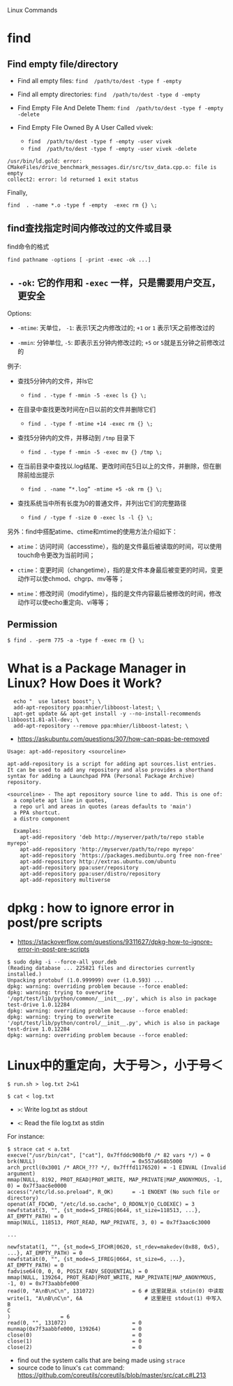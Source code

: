 Linux Commands

# find

## Find empty file/directory

- Find all empty files: `find  /path/to/dest -type f -empty`

- Find all empty directories: `find  /path/to/dest -type d -empty`

- Find Empty File And Delete Them: `find  /path/to/dest -type f -empty -delete`

- Find Empty File Owned By A User Called vivek: 
  - `find  /path/to/dest -type f -empty -user vivek`
  - `find  /path/to/dest -type f -empty -user vivek -delete`

```
/usr/bin/ld.gold: error: CMakeFiles/drive_benchmark_messages.dir/src/tsv_data.cpp.o: file is empty
collect2: error: ld returned 1 exit status
```
Finally, 
```
find  . -name *.o -type f -empty  -exec rm {} \;
```

## find查找指定时间内修改过的文件或目录

find命令的格式
```
find pathname -options [ -print -exec -ok ...]
```

* `-ok`: 它的作用和 `-exec` 一样，只是需要用户交互，更安全
  - 

Options:

- `-mtime`: 天单位， `-1`: 表示1天之内修改过的; `+1` or `1` 表示1天之前修改过的

- `-mmin`: 分钟单位, `-5`: 即表示五分钟内修改过的; `+5` or `5`就是五分钟之前修改过的


例子:

- 查找5分钟内的文件，并ls它
  - `find . -type f -mmin -5 -exec ls {} \;`

- 在目录中查找更改时间在n日以前的文件并删除它们
  - `find . -type f -mtime +14 -exec rm {} \;`

- 查找5分钟内的文件，并移动到 `/tmp` 目录下
  - `find . -type f -mmin -5 -exec mv {} /tmp \;`

- 在当前目录中查找以.log结尾、更改时间在5日以上的文件，并删除，但在删除前给出提示
  - `find . -name “*.log” -mtime +5 -ok rm {} \;`

- 查找系统当中所有长度为0的普通文件，并列出它们的完整路径
  - `find / -type f -size 0 -exec ls -l {} \;`


另外：find中搭配atime、ctime和mtime的使用方法介绍如下：

- `atime`：访问时间（accesstime），指的是文件最后被读取的时间，可以使用touch命令更改为当前时间；

- `ctime`：变更时间（changetime），指的是文件本身最后被变更的时间，变更动作可以使chmod、chgrp、mv等等；

- `mtime`：修改时间（modifytime），指的是文件内容最后被修改的时间，修改动作可以使echo重定向、vi等等；

## Permission

```
$ find . -perm 775 -a -type f -exec rm {} \;
```

# What is a Package Manager in Linux? How Does it Work?

```
  echo "  use latest boost"; \
  add-apt-repository ppa:mhier/libboost-latest; \
  apt-get update && apt-get install -y --no-install-recommends libboost1.81-all-dev; \
  add-apt-repository --remove ppa:mhier/libboost-latest; \
```

- https://askubuntu.com/questions/307/how-can-ppas-be-removed

```
Usage: apt-add-repository <sourceline>

apt-add-repository is a script for adding apt sources.list entries.
It can be used to add any repository and also provides a shorthand
syntax for adding a Launchpad PPA (Personal Package Archive)
repository.

<sourceline> - The apt repository source line to add. This is one of:
  a complete apt line in quotes,
  a repo url and areas in quotes (areas defaults to 'main')
  a PPA shortcut.
  a distro component

  Examples:
    apt-add-repository 'deb http://myserver/path/to/repo stable myrepo'
    apt-add-repository 'http://myserver/path/to/repo myrepo'
    apt-add-repository 'https://packages.medibuntu.org free non-free'
    apt-add-repository http://extras.ubuntu.com/ubuntu
    apt-add-repository ppa:user/repository
    apt-add-repository ppa:user/distro/repository
    apt-add-repository multiverse
```

# dpkg : how to ignore error in post/pre scripts
- https://stackoverflow.com/questions/9311627/dpkg-how-to-ignore-error-in-post-pre-scripts
```
$ sudo dpkg -i --force-all your.deb
(Reading database ... 225821 files and directories currently installed.)
Unpacking protobuf (1.0.999999) over (1.0.593) ...
dpkg: warning: overriding problem because --force enabled:
dpkg: warning: trying to overwrite '/opt/test/lib/python/common/__init__.py', which is also in package test-drive 1.0.12284
dpkg: warning: overriding problem because --force enabled:
dpkg: warning: trying to overwrite '/opt/test/lib/python/control/__init__.py', which is also in package test-drive 1.0.12284
dpkg: warning: overriding problem because --force enabled:
```

# Linux中的重定向，大于号＞，小于号＜

```
$ run.sh > log.txt 2>&1

$ cat < log.txt
```

- `>`: Write log.txt as stdout

- `<`: Read the file log.txt as stdin


For instance:
```
$ strace cat < a.txt
execve("/usr/bin/cat", ["cat"], 0x7ffddc900bf0 /* 82 vars */) = 0
brk(NULL)                               = 0x557a668b5000
arch_prctl(0x3001 /* ARCH_??? */, 0x7fffd1176520) = -1 EINVAL (Invalid argument)
mmap(NULL, 8192, PROT_READ|PROT_WRITE, MAP_PRIVATE|MAP_ANONYMOUS, -1, 0) = 0x7f3aac6e0000
access("/etc/ld.so.preload", R_OK)      = -1 ENOENT (No such file or directory)
openat(AT_FDCWD, "/etc/ld.so.cache", O_RDONLY|O_CLOEXEC) = 3
newfstatat(3, "", {st_mode=S_IFREG|0644, st_size=118513, ...}, AT_EMPTY_PATH) = 0
mmap(NULL, 118513, PROT_READ, MAP_PRIVATE, 3, 0) = 0x7f3aac6c3000

...

newfstatat(1, "", {st_mode=S_IFCHR|0620, st_rdev=makedev(0x88, 0x5), ...}, AT_EMPTY_PATH) = 0
newfstatat(0, "", {st_mode=S_IFREG|0664, st_size=6, ...}, AT_EMPTY_PATH) = 0
fadvise64(0, 0, 0, POSIX_FADV_SEQUENTIAL) = 0
mmap(NULL, 139264, PROT_READ|PROT_WRITE, MAP_PRIVATE|MAP_ANONYMOUS, -1, 0) = 0x7f3aabbfe000
read(0, "A\nB\nC\n", 131072)            = 6 # 这里就是从 stdin(0) 中读取
write(1, "A\nB\nC\n", 6A                    # 这里是往 stdout(1) 中写入
B
C
)                = 6
read(0, "", 131072)                     = 0
munmap(0x7f3aabbfe000, 139264)          = 0
close(0)                                = 0
close(1)                                = 0
close(2)                                = 0
```
- find out the system calls that are being made using `strace`
- source code to linux's `cat` command: https://github.com/coreutils/coreutils/blob/master/src/cat.c#L213


